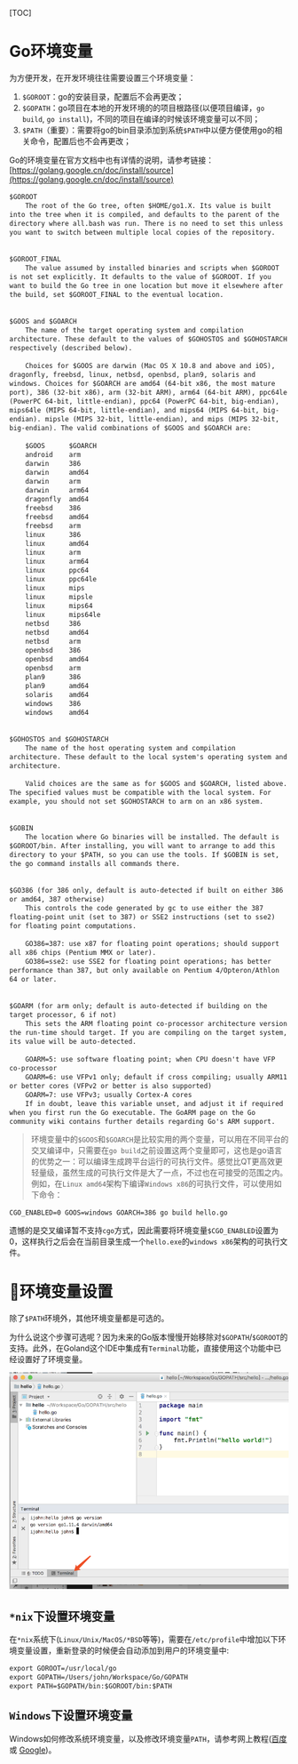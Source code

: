 [TOC]

# Go环境变量

为方便开发，在开发环境往往需要设置三个环境变量：

1. `$GOROOT`：go的安装目录，配置后不会再更改；
1. `$GOPATH`：go项目在本地的开发环境的的项目根路径(以便项目编译，`go build`, `go install`)，不同的项目在编译的时候该环境变量可以不同；
1. `$PATH`（重要）：需要将go的bin目录添加到系统`$PATH`中以便方便使用go的相关命令，配置后也不会再更改；

Go的环境变量在官方文档中也有详情的说明，请参考链接：[https://golang.google.cn/doc/install/source](https://golang.google.cn/doc/install/source)
```
$GOROOT
    The root of the Go tree, often $HOME/go1.X. Its value is built into the tree when it is compiled, and defaults to the parent of the directory where all.bash was run. There is no need to set this unless you want to switch between multiple local copies of the repository.


$GOROOT_FINAL
    The value assumed by installed binaries and scripts when $GOROOT is not set explicitly. It defaults to the value of $GOROOT. If you want to build the Go tree in one location but move it elsewhere after the build, set $GOROOT_FINAL to the eventual location.


$GOOS and $GOARCH
    The name of the target operating system and compilation architecture. These default to the values of $GOHOSTOS and $GOHOSTARCH respectively (described below).

    Choices for $GOOS are darwin (Mac OS X 10.8 and above and iOS), dragonfly, freebsd, linux, netbsd, openbsd, plan9, solaris and windows. Choices for $GOARCH are amd64 (64-bit x86, the most mature port), 386 (32-bit x86), arm (32-bit ARM), arm64 (64-bit ARM), ppc64le (PowerPC 64-bit, little-endian), ppc64 (PowerPC 64-bit, big-endian), mips64le (MIPS 64-bit, little-endian), and mips64 (MIPS 64-bit, big-endian). mipsle (MIPS 32-bit, little-endian), and mips (MIPS 32-bit, big-endian). The valid combinations of $GOOS and $GOARCH are:

    $GOOS      $GOARCH
    android    arm
    darwin     386
    darwin     amd64
    darwin     arm
    darwin     arm64
    dragonfly  amd64
    freebsd    386
    freebsd    amd64
    freebsd    arm
    linux      386
    linux      amd64
    linux      arm
    linux      arm64
    linux      ppc64
    linux      ppc64le
    linux      mips
    linux      mipsle
    linux      mips64
    linux      mips64le
    netbsd     386
    netbsd     amd64
    netbsd     arm
    openbsd    386
    openbsd    amd64
    openbsd    arm
    plan9      386
    plan9      amd64
    solaris    amd64
    windows    386
    windows    amd64


$GOHOSTOS and $GOHOSTARCH
    The name of the host operating system and compilation architecture. These default to the local system's operating system and architecture.
    
    Valid choices are the same as for $GOOS and $GOARCH, listed above. The specified values must be compatible with the local system. For example, you should not set $GOHOSTARCH to arm on an x86 system.
    

$GOBIN
    The location where Go binaries will be installed. The default is $GOROOT/bin. After installing, you will want to arrange to add this directory to your $PATH, so you can use the tools. If $GOBIN is set, the go command installs all commands there.


$GO386 (for 386 only, default is auto-detected if built on either 386 or amd64, 387 otherwise)
    This controls the code generated by gc to use either the 387 floating-point unit (set to 387) or SSE2 instructions (set to sse2) for floating point computations.
    
    GO386=387: use x87 for floating point operations; should support all x86 chips (Pentium MMX or later).
    GO386=sse2: use SSE2 for floating point operations; has better performance than 387, but only available on Pentium 4/Opteron/Athlon 64 or later.


$GOARM (for arm only; default is auto-detected if building on the target processor, 6 if not)
    This sets the ARM floating point co-processor architecture version the run-time should target. If you are compiling on the target system, its value will be auto-detected.
    
    GOARM=5: use software floating point; when CPU doesn't have VFP co-processor
    GOARM=6: use VFPv1 only; default if cross compiling; usually ARM11 or better cores (VFPv2 or better is also supported)
    GOARM=7: use VFPv3; usually Cortex-A cores
    If in doubt, leave this variable unset, and adjust it if required when you first run the Go executable. The GoARM page on the Go community wiki contains further details regarding Go's ARM support.
```

> 环境变量中的`$GOOS`和`$GOARCH`是比较实用的两个变量，可以用在不同平台的交叉编译中，只需要在`go build`之前设置这两个变量即可，这也是go语言的优势之一：可以编译生成跨平台运行的可执行文件。感觉比QT更高效更轻量级，虽然生成的可执行文件是大了一点，不过也在可接受的范围之内。
例如，在`Linux amd64`架构下编译`Windows x86`的可执行文件，可以使用如下命令：
```
CGO_ENABLED=0 GOOS=windows GOARCH=386 go build hello.go
```
遗憾的是交叉编译暂不支持`cgo`方式，因此需要将环境变量`$CGO_ENABLED`设置为0，这样执行之后会在当前目录生成一个`hello.exe`的`windows x86`架构的可执行文件。

# 环境变量设置

除了`$PATH`环境外，其他环境变量都是可选的。

为什么说这个步骤可选呢？因为未来的Go版本慢慢开始移除对`$GOPATH`/`$GOROOT`的支持。此外，在Goland这个IDE中集成有`Terminal`功能，直接使用这个功能中已经设置好了环境变量。

![](/images/goland7.png)


## `*nix`下设置环境变量
在`*nix`系统下(`Linux/Unix/MacOS/*BSD`等等)，需要在`/etc/profile`中增加以下环境变量设置，重新登录的时候便会自动添加到用户的环境变量中:
```shell
export GOROOT=/usr/local/go
export GOPATH=/Users/john/Workspace/Go/GOPATH
export PATH=$GOPATH/bin:$GOROOT/bin:$PATH
```

## `Windows`下设置环境变量
Windows如何修改系统环境变量，以及修改环境变量`PATH`，请参考网上教程([百度](https://www.baidu.com/s?wd=Windows%20%E4%BF%AE%E6%94%B9%E7%B3%BB%E7%BB%9F%E7%8E%AF%E5%A2%83%E5%8F%98%E9%87%8F%20PATH) 或 [Google](https://www.google.com/search?q=Windows+修改系统环境变量+PATH))。